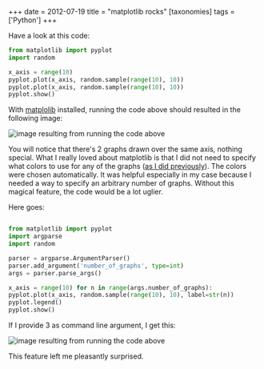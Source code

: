 +++
date = 2012-07-19
title = "matplotlib rocks"
[taxonomies]
tags = ['Python']
+++

Have a look at this code:

```python
from matplotlib import pyplot
import random

x_axis = range(10)
pyplot.plot(x_axis, random.sample(range(10), 10))
pyplot.plot(x_axis, random.sample(range(10), 10))
pyplot.show()
```

With [matplolib] installed, running the code above should resulted in
the following image:

![image resulting from running the code above]

You will notice that there's 2 graphs drawn over the same axis, nothing
special. What I really loved about matplotlib is that I did not need to
specify what colors to use for any of the graphs ([as I did
previously]). The colors were chosen automatically. It was helpful
especially in my case because I needed a way to specify an arbitrary
number of graphs. Without this magical feature, the code would be a lot
uglier.

Here goes:

```python

from matplotlib import pyplot
import argparse
import random

parser = argparse.ArgumentParser()
parser.add_argument('number_of_graphs', type=int)
args = parser.parse_args()

x_axis = range(10) for n in range(args.number_of_graphs):
pyplot.plot(x_axis, random.sample(range(10), 10), label=str(n))
pyplot.legend()
pyplot.show()
```

If I provide 3 as command line argument, I get this:

![image resulting from running the code above][1]

This feature left me pleasantly surprised.

  [matplolib]: http://matplotlib.org
  [image resulting from running the code above]: /images/matplotlib-1.png
  [as I did previously]: @/plotting-with-matplotlib.md
  [1]: /images/matplotlib-2.png
